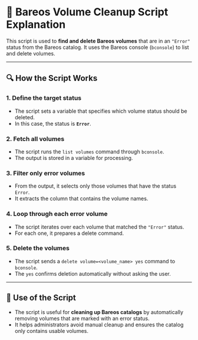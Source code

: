 # 🔄 Bareos Volume Cleanup Script Explanation

This script is used to **find and delete Bareos volumes** that are in an `"Error"` status from the Bareos catalog. It uses the Bareos console (`bconsole`) to list and delete volumes.

---

## 🔍 How the Script Works

### 1. Define the target status

- The script sets a variable that specifies which volume status should be deleted.
- In this case, the status is **`Error`**.

### 2. Fetch all volumes

- The script runs the `list volumes` command through `bconsole`.
- The output is stored in a variable for processing.

### 3. Filter only error volumes

- From the output, it selects only those volumes that have the status `Error`.
- It extracts the column that contains the volume names.

### 4. Loop through each error volume

- The script iterates over each volume that matched the `"Error"` status.
- For each one, it prepares a delete command.

### 5. Delete the volumes

- The script sends a `delete volume=<volume_name> yes` command to `bconsole`.
- The `yes` confirms deletion automatically without asking the user.

---

## 📌 Use of the Script

- The script is useful for **cleaning up Bareos catalogs** by automatically removing volumes that are marked with an error status.
- It helps administrators avoid manual cleanup and ensures the catalog only contains usable volumes.
